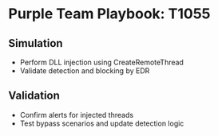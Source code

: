 # Purple Team Playbook: T1055

## Simulation
- Perform DLL injection using CreateRemoteThread
- Validate detection and blocking by EDR

## Validation
- Confirm alerts for injected threads
- Test bypass scenarios and update detection logic
